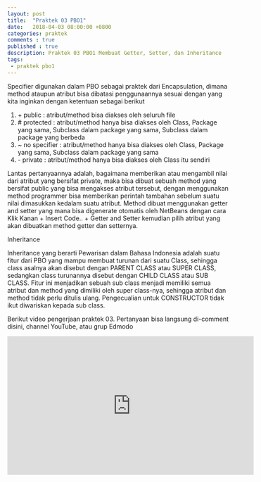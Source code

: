 ```yaml
---
layout: post
title:  "Praktek 03 PBO1"
date:   2018-04-03 08:00:00 +0800
categories: praktek
comments : true
published : true
description: Praktek 03 PBO1 Membuat Getter, Setter, dan Inheritance
tags: 
 - praktek pbo1
---
```


Specifier digunakan dalam PBO sebagai praktek dari Encapsulation, dimana method ataupun atribut bisa dibatasi penggunaannya sesuai dengan yang kita inginkan dengan ketentuan sebagai berikut
1. \+ public : atribut/method bisa diakses oleh seluruh file
2. \# protected : atribut/method hanya bisa diakses oleh Class, Package yang sama, Subclass dalam package yang sama, Subclass dalam package yang berbeda
3. ~ no specifier : atribut/method hanya bisa diakses oleh Class, Package yang sama, Subclass dalam package yang sama
4. \- private : atribut/method hanya bisa diakses oleh Class itu sendiri

Lantas pertanyaannya adalah, bagaimana memberikan atau mengambil nilai dari atribut yang bersifat private, maka bisa dibuat sebuah method yang bersifat public yang bisa mengakses atribut tersebut, dengan menggunakan method programmer bisa memberikan perintah tambahan sebelum suatu nilai dimasukkan kedalam suatu atribut. Method dibuat menggunakan getter and setter yang mana bisa digenerate otomatis oleh NetBeans dengan cara Klik Kanan + Insert Code.. + Getter and Setter kemudian pilih atribut yang akan dibuatkan method getter dan setternya.

Inheritance

Inheritance yang berarti Pewarisan dalam Bahasa Indonesia adalah suatu fitur dari PBO yang mampu membuat turunan dari suatu Class, sehingga class asalnya akan disebut dengan PARENT CLASS atau SUPER CLASS, sedangkan class turunannya disebut dengan CHILD CLASS atau SUB CLASS. Fitur ini menjadikan sebuah sub class menjadi memiliki semua atribut dan method yang dimiliki oleh super class-nya, sehingga atribut dan method tidak perlu ditulis ulang. Pengecualian untuk CONSTRUCTOR tidak ikut diwariskan kepada sub class.

Berikut video pengerjaan praktek 03. Pertanyaan bisa langsung di-comment disini, channel YouTube, atau grup Edmodo
<iframe width="560" height="315" src="https://www.youtube.com/embed/LSAqQUiMIV4" frameborder="0" allow="autoplay; encrypted-media" allowfullscreen></iframe>
